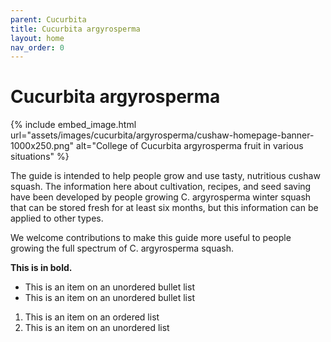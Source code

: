 ```yaml
---
parent: Cucurbita
title: Cucurbita argyrosperma
layout: home
nav_order: 0
---
```


# Cucurbita argyrosperma

{% include embed_image.html url="assets/images/cucurbita/argyrosperma/cushaw-homepage-banner-1000x250.png" alt="College of Cucurbita argyrosperma fruit in various situations" %}

The guide is intended to help people grow and use tasty, nutritious cushaw squash. The information here about cultivation, recipes, and seed saving have been developed by people growing C. argyrosperma winter squash that can be stored fresh for at least six months, but this information can be applied to other types.

We welcome contributions to make this guide more useful to people growing the full spectrum of C. argyrosperma squash.

**This is in bold.**

- This is an item on an unordered bullet list
- This is an item on an unordered bullet list

1. This is an item on an ordered list
2. This is an item on an unordered list
